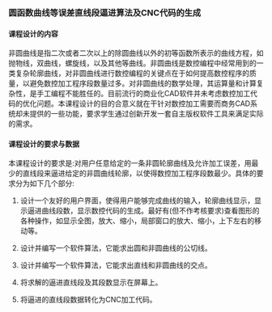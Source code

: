### 圆函数曲线等误差直线段逼进算法及CNC代码的生成

#### 课程设计的内容

非圆曲线是指二次或者二次以上的除圆曲线以外的初等函数所表示的曲线方程，如抛物线，双曲线，螺旋线，以及其他等曲线。非圆曲线是数控编程中经常用到的一类复杂轮廓曲线，对非圆曲线进行数控编程的关键点在于如何提高数控程序的质量，以避免数控加工程序段数量过多。对非圆曲线的数学处理，其运算量和计算复杂性，是手工编程不能胜任的。目前流行的商业化CAD软件并未考虑数控加工代码的优化问题。本课程设计的目的合意义就在干针对数控加工需要而商务CAD系统却未提供的一些功能，要求学生通过创新开发一套自主版权软件工具来满足实际的需求。

#### 课程设计的要求与数据

本课程设计的要求是:对用户任意给定的一条非圆轮廓曲线及允许加工误差，用最少的直线段来逼进给定的非圆曲线轮廓，以使得数控加工程序段数最少。具体的要求分为如下几个部分:

1. 设计一个友好的用户界面，使得用户能够完成曲线的输入，轮廓曲线显示，显示逼进曲线段数，显示数控代码的生成。最好有(但不作考核要求)查看图形的各种操作，如显示全图，放大、缩小，局部窗口的放大、缩小，上下左右的移动等。

2. 设计并编写一个软件算法，它能求出圆和非圆曲线的公切线。

3. 设计并编写一个软件算法，它能求出直线和非圆曲线的交点。

4. 将求解的逼进直线段及其段数显示在屏幕上。

5. 将逼进的直线段数据转化为CNC加工代码。